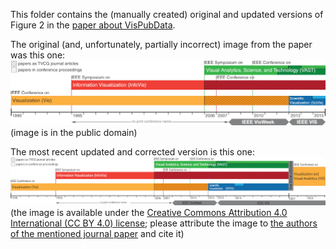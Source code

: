 This folder contains the (manually created) original and updated versions of Figure 2 in the [paper about VisPubData](https://doi.org/10.1109/TVCG.2016.2615308).

The original (and, unfortunately, partially incorrect) image from the paper was this one:
![Figure 2 of VisPubData publication](figure2-original.png "Figure 2 of VisPubData publication (image is in the public domain)")
(image is in the public domain)

The most recent updated and corrected version is this one:
![udated version of Figure 2 of VisPubData publication](HistoryUpdate2022.png "updated version of Figure 2 of VisPubData publication (image is available under the CC BY 4.0 license)")
(the image is available under the [Creative Commons Attribution 4.0 International (CC BY 4.0) license](https://creativecommons.org/licenses/by/4.0/); please attribute the image to [the authors of the mentioned journal paper](https://doi.org/10.1109/TVCG.2016.2615308) and cite it)